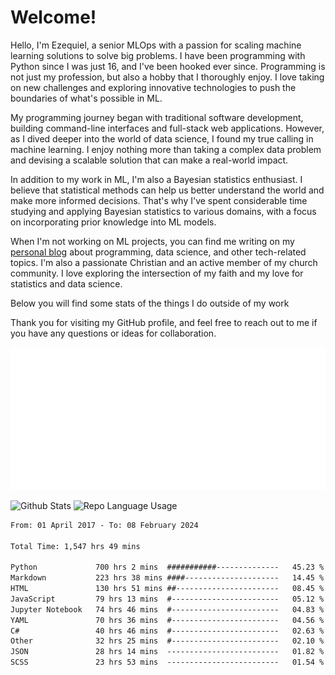 # Welcome!

Hello, I'm Ezequiel, a senior MLOps with a passion for scaling machine learning solutions to solve big problems. I have been programming with Python since I was just 16, and I've been hooked ever since. Programming is not just my profession, but also a hobby that I thoroughly enjoy. I love taking on new challenges and exploring innovative technologies to push the boundaries of what's possible in ML.

My programming journey began with traditional software development, building command-line interfaces and full-stack web applications. However, as I dived deeper into the world of data science, I found my true calling in machine learning. I enjoy nothing more than taking a complex data problem and devising a scalable solution that can make a real-world impact.

In addition to my work in ML, I'm also a Bayesian statistics enthusiast. I believe that statistical methods can help us better understand the world and make more informed decisions. That's why I've spent considerable time studying and applying Bayesian statistics to various domains, with a focus on incorporating prior knowledge into ML models.

When I'm not working on ML projects, you can find me writing on my [personal blog](https://elc.github.io) about programming, data science, and other tech-related topics. I'm also a passionate Christian and an active member of my church community. I love exploring the intersection of my faith and my love for statistics and data science.

Below you will find some stats of the things I do outside of my work

Thank you for visiting my GitHub profile, and feel free to reach out to me if you have any questions or ideas for collaboration.

![RSS Feed](metrics.plugin.rss.svg)

![Github Stats](https://github-readme-stats.vercel.app/api?username=elc&show_icons=true&theme=gruvbox&border_radius=20&include_all_commits=true&count_private=true&card_width=450) ![Repo Language Usage](https://github-readme-stats.vercel.app/api/top-langs?username=elc&show_icons=true&theme=gruvbox&border_radius=20&include_all_commits=true&count_private=true&layout=compact&langs_count=5&card_width=400)


<!--START_SECTION:waka-->

```txt
From: 01 April 2017 - To: 08 February 2024

Total Time: 1,547 hrs 49 mins

Python             700 hrs 2 mins  ###########--------------   45.23 %
Markdown           223 hrs 38 mins ####---------------------   14.45 %
HTML               130 hrs 51 mins ##-----------------------   08.45 %
JavaScript         79 hrs 13 mins  #------------------------   05.12 %
Jupyter Notebook   74 hrs 46 mins  #------------------------   04.83 %
YAML               70 hrs 36 mins  #------------------------   04.56 %
C#                 40 hrs 46 mins  #------------------------   02.63 %
Other              32 hrs 25 mins  #------------------------   02.10 %
JSON               28 hrs 14 mins  -------------------------   01.82 %
SCSS               23 hrs 53 mins  -------------------------   01.54 %
```

<!--END_SECTION:waka-->
